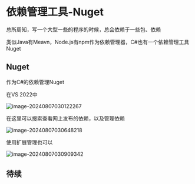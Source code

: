 # 依赖管理工具-Nuget

总所周知，写一个大型一些的程序的时候，总会依赖于一些包、依赖

类似Java有Meavn，Node.js有npm作为依赖管理器，C#也有一个依赖管理工具Nuget

## Nuget

作为C#的依赖管理Nuget

在VS 2022中

![image-20240807030122267](https://yee-1312555989.cos.ap-guangzhou.myqcloud.com//blog202408070301605.webp)

在这里可以搜索查看网上发布的依赖，以及管理依赖

![image-20240807030648218](https://yee-1312555989.cos.ap-guangzhou.myqcloud.com//blog202408070306504.webp)

使用扩展管理也可以

![image-20240807030909342](https://yee-1312555989.cos.ap-guangzhou.myqcloud.com//blog202408070309772.webp)







## 待续